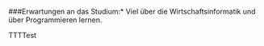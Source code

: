 ###Erwartungen an das Studium:* Viel über die Wirtschaftsinformatik und über Programmieren lernen.

TTTTest